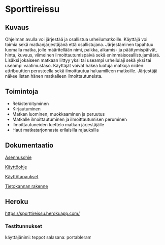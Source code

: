 # Sporttireissu

## Kuvaus

Ohjelman avulla voi järjestää ja osallistua urheilumatkoille. Käyttäjä voi toimia sekä matkanjärjestäjänä että osallistujana. Järjestäminen tapahtuu luomalla matka, jolle määritellään nimi, paikka, alkamis- ja päättymispäivät, hinta, kuvaus, viimeinen ilmoittautumispäivä sekä enimmäisosallistujamäärä. Lisäksi jokaiseen matkaan liittyy yksi tai useampi urheilulaji sekä yksi tai useampi vaatimustaso. Käyttäjät voivat hakea luotuja matkoja niiden attribuuttien perusteella sekä ilmoittautua haluamilleen matkoille. Järjestäjä näkee listan hänen matkalleen ilmoittautuneista.

## Toimintoja

* Rekisteröityminen
* Kirjautuminen
* Matkan luominen, muokkaaminen ja peruutus 
* Matkalle ilmoittautuminen ja ilmoittautumisen peruminen
* Ilmoittautuneiden luettelo matkan järjestäjälle
* Haut matkatarjonnasta erilaisilla rajauksilla

## Dokumentaatio

[Asennusohje](https://github.com/kafenoir/sporttireissu/blob/master/documentation/asennusohje.md)

[Käyttöohje](https://github.com/kafenoir/sporttireissu/blob/master/documentation/manual.md)

[Käyttötapaukset](https://github.com/kafenoir/sporttireissu/blob/master/documentation/user_stories.md)

[Tietokannan rakenne](https://github.com/kafenoir/sporttireissu/blob/master/documentation/database_structure.md)

## Heroku

https://sporttireissu.herokuapp.com/

### Testitunnukset

käyttäjänimi: teppot
salasana: portableram
